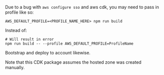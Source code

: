 Due to a bug with `aws configure sso` and aws cdk, you may need to pass in profile like so:

```
AWS_DEFAULT_PROFILE=<PROFILE_NAME_HERE> npm run build
```

Instead of:

```
# Will result in error
npm run build -- --profile AWS_DEFAULT_PROFILE=ProfileName
```

Bootstrap and deploy to account likewise.

Note that this CDK package assumes the hosted zone was created manually.
